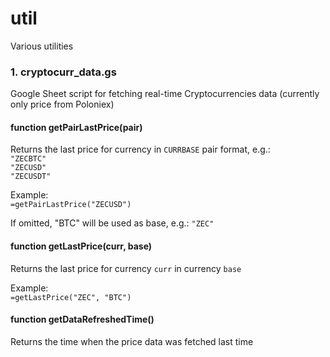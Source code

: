 # util
Various utilities

### 1. cryptocurr_data.gs
Google Sheet script for fetching real-time Cryptocurrencies data (currently only price from Poloniex)

#### function getPairLastPrice(pair)
Returns the last price for currency in `CURRBASE` pair format, e.g.:  
`"ZECBTC"`  
`"ZECUSD"`  
`"ZECUSDT"`  

Example:  
`=getPairLastPrice("ZECUSD")`

If omitted, "BTC" will be used as base, e.g.:
`"ZEC"`  

#### function getLastPrice(curr, base)
Returns the last price for currency `curr` in currency `base`

Example:  
`=getLastPrice("ZEC", "BTC")`

#### function getDataRefreshedTime()
Returns the time when the price data was fetched last time



